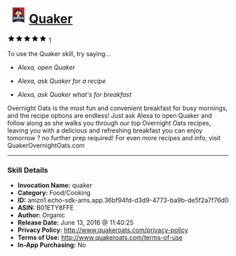 # &nbsp;<img src="skill_icon" alt="Quaker icon" width="36"> [Quaker](http://alexa.amazon.com/#skills/amzn1.echo-sdk-ams.app.36bf94fd-d3d9-4773-ba9b-de5f2a7f76d0)
![5 stars](../../images/ic_star_black_18dp_1x.png)![5 stars](../../images/ic_star_black_18dp_1x.png)![5 stars](../../images/ic_star_black_18dp_1x.png)![5 stars](../../images/ic_star_black_18dp_1x.png)![5 stars](../../images/ic_star_black_18dp_1x.png) 1

To use the Quaker skill, try saying...

* *Alexa, open Quaker*

* *Alexa, ask Quaker for a recipe*

* *Alexa, ask Quaker what's for breakfast*

Overnight Oats is the most fun and convenient breakfast for busy mornings, and the recipe options are endless! Just ask Alexa to open Quaker and follow along as she walks you through our top Overnight Oats recipes, leaving you with a delicious and refreshing breakfast you can enjoy tomorrow ? no further prep required! For even more recipes and info, visit QuakerOvernightOats.com

***

### Skill Details

* **Invocation Name:** quaker
* **Category:** Food/Cooking
* **ID:** amzn1.echo-sdk-ams.app.36bf94fd-d3d9-4773-ba9b-de5f2a7f76d0
* **ASIN:** B01ETY8FFE
* **Author:** Organic
* **Release Date:** June 13, 2016 @ 11:40:25
* **Privacy Policy:** http://www.quakeroats.com/privacy-policy
* **Terms of Use:** http://www.quakeroats.com/terms-of-use
* **In-App Purchasing:** No
